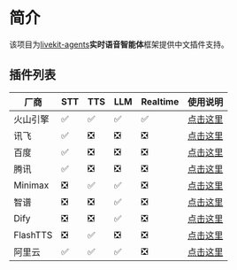 # 简介

该项目为[livekit-agents](https://github.com/livekit/agents)**实时语音智能体**框架提供中文插件支持。


## 插件列表

| 厂商 | STT | TTS | LLM | Realtime | 使用说明 |
| ---- | --- | --- | --- | --- | --- |
| 火山引擎 | ✅  | ✅  | ✅  |✅ |[点击这里](livekit-plugins/livekit-plugins-volcengine) |
| 讯飞 | ✅  | ❎ | ❎ | ❎| [点击这里](livekit-plugins/livekit-plugins-xunfei) |
| 百度 | ✅  | ❎ | ❎ |❎ | [点击这里](livekit-plugins/livekit-plugins-baidu) |
| 腾讯 | ✅  | ❎ | ❎ |❎ | [点击这里](livekit-plugins/livekit-plugins-tencent) |
| Minimax | ❎ | ✅  | ✅ | ❎|[点击这里](livekit-plugins/livekit-plugins-minimax) |
| 智谱 | ❎ | ❎  | ✅  | ❎|[点击这里](livekit-plugins/livekit-plugins-zhipu) |
| Dify | ❎ | ❎  | ✅  | ❎|[点击这里](livekit-plugins/livekit-plugins-dify) |
| FlashTTS | ❎ | ✅  | ❎ | ❎ |[点击这里](livekit-plugins/livekit-plugins-flashtts) |
| 阿里云 | ✅ | ✅  | ✅ | ❎ |[点击这里](livekit-plugins/livekit-plugins-aliyun) |


